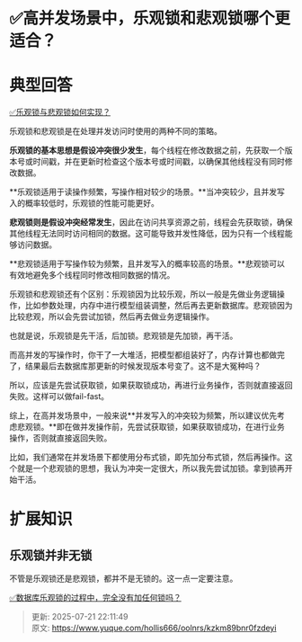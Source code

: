 # ✅高并发场景中，乐观锁和悲观锁哪个更适合？

# 典型回答


[✅乐观锁与悲观锁如何实现？](https://www.yuque.com/hollis666/oolnrs/ionc18)



乐观锁和悲观锁是在处理并发访问时使用的两种不同的策略。



**乐观锁的基本思想是假设冲突很少发生**，每个线程在修改数据之前，先获取一个版本号或时间戳，并在更新时检查这个版本号或时间戳，以确保其他线程没有同时修改数据。



**乐观锁适用于读操作频繁，写操作相对较少的场景。**当冲突较少，且并发写入的概率较低时，乐观锁的性能可能更好。



**悲观锁则是假设冲突经常发生**，因此在访问共享资源之前，线程会先获取锁，确保其他线程无法同时访问相同的数据。这可能导致并发性降低，因为只有一个线程能够访问数据。



**悲观锁适用于写操作较为频繁，且并发写入的概率较高的场景。**悲观锁可以有效地避免多个线程同时修改相同数据的情况。



乐观锁和悲观锁还有个区别：乐观锁因为比较乐观，所以一般是先做业务逻辑操作，比如参数处理，内存中进行模型组装调整，然后再去更新数据库。悲观锁因为比较悲观，所以会先尝试加锁，然后再去做业务逻辑操作。



也就是说，乐观锁是先干活，后加锁。悲观锁是先加锁，再干活。



而高并发的写操作时，你干了一大堆活，把模型都组装好了，内存计算也都做完了，结果最后去数据库那更新的时候发现版本号变了。这不是大冤种吗？



所以，应该是先尝试获取锁，如果获取锁成功，再进行业务操作，否则就直接返回失败。这样可以做fail-fast。



综上，在高并发场景中，一般来说**并发写入的冲突较为频繁，所以建议优先考虑悲观锁。**即在做并发操作前，先尝试获取锁，如果获取锁成功，在进行业务操作，否则就直接返回失败。



比如，我们通常在并发场景下都使用分布式锁，即先加分布式锁，然后再操作。这个就是一个悲观锁的思想，我认为冲突一定很大，所以我先尝试加锁。拿到锁再开始干活。



# 扩展知识


## 乐观锁并非无锁


不管是乐观锁还是悲观锁，都并不是无锁的。这一点一定要注意。



[✅数据库乐观锁的过程中，完全没有加任何锁吗？](https://www.yuque.com/hollis666/oolnrs/vk7tpwcpzfh35d04)



> 更新: 2025-07-21 22:11:49  
> 原文: <https://www.yuque.com/hollis666/oolnrs/kzkm89bnr0fzdeyi>